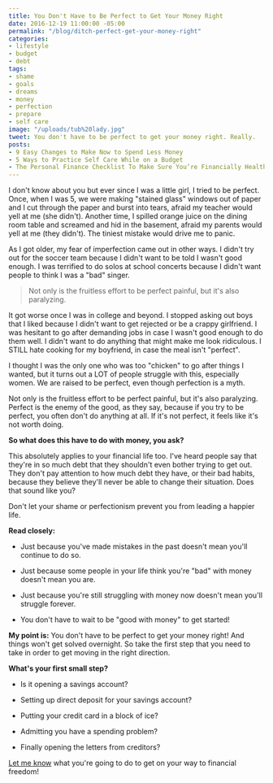 ```yaml
---
title: You Don't Have to Be Perfect to Get Your Money Right
date: 2016-12-19 11:00:00 -05:00
permalink: "/blog/ditch-perfect-get-your-money-right"
categories:
- lifestyle
- budget
- debt
tags:
- shame
- goals
- dreams
- money
- perfection
- prepare
- self care
image: "/uploads/tub%20lady.jpg"
tweet: You don't have to be perfect to get your money right. Really.
posts:
- 9 Easy Changes to Make Now to Spend Less Money
- 5 Ways to Practice Self Care While on a Budget
- The Personal Finance Checklist To Make Sure You’re Financially Healthy
---
```


I don't know about you but ever since I was a little girl, I tried to be perfect. Once, when I was 5, we were making "stained glass" windows out of paper and I cut through the paper and burst into tears, afraid my teacher would yell at me (she didn't). Another time, I spilled orange juice on the dining room table and screamed and hid in the basement, afraid my parents would yell at me (they didn't). The tiniest mistake would drive me to panic.

As I got older, my fear of imperfection came out in other ways. I didn't try out for the soccer team because I didn't want to be told I wasn't good enough. I was terrified to do solos at school concerts because I didn't want people to think I was a "bad" singer.

> Not only is the fruitless effort to be perfect painful, but it's also paralyzing.

It got worse once I was in college and beyond. I stopped asking out boys that I liked because I didn't want to get rejected or be a crappy girlfriend. I was hesitant to go after demanding jobs in case I wasn't good enough to do them well. I didn't want to do anything that might make me look ridiculous. I STILL hate cooking for my boyfriend, in case the meal isn't "perfect".

I thought I was the only one who was too "chicken" to go after things I wanted, but it turns out a LOT of people struggle with this, especially women. We are raised to be perfect, even though perfection is a myth.

Not only is the fruitless effort to be perfect painful, but it's also paralyzing. Perfect is the enemy of the good, as they say, because if you try to be perfect, you often don't do anything at all. If it's not perfect, it feels like it's not worth doing.

**So what does this have to do with money, you ask?**

This absolutely applies to your financial life too. I've heard people say that they're in so much debt that they shouldn't even bother trying to get out. They don't pay attention to how much debt they have, or their bad habits, because they believe they'll never be able to change their situation. Does that sound like you?

Don't let your shame or perfectionism prevent you from leading a happier life.

**Read closely:**

* Just because you've made mistakes in the past doesn't mean you'll continue to do so.

* Just because some people in your life think you're "bad" with money doesn't mean you are.

* Just because you're still struggling with money now doesn't mean you'll struggle forever.

* You don't have to wait to be "good with money" to get started!

**My point is:** You don't have to be perfect to get your money right! And things won't get solved overnight. So take the first step that you need to take in order to get moving in the right direction.

**What's your first small step?**

* Is it opening a savings account?

* Setting up direct deposit for your savings account?

* Putting your credit card in a block of ice?

* Admitting you have a spending problem?

* Finally opening the letters from creditors?

[Let me know](twitter.com/maggiegermano) what you're going to do to get on your way to financial freedom!

